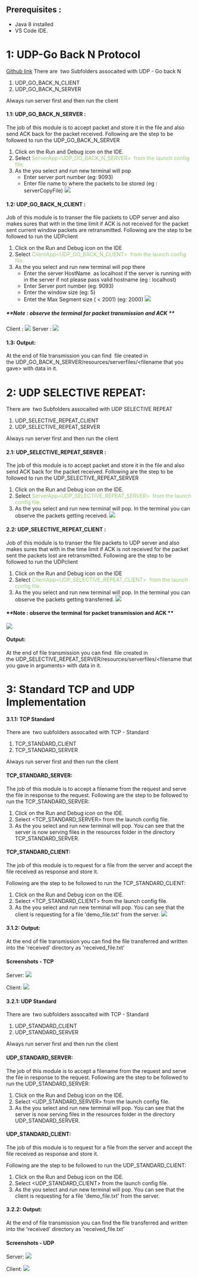 ## Prerequisites :

* Java 8 installed
* VS Code IDE.

# 1: UDP-Go Back N Protocol

[Github link](https://github.com/ravirao1208/UDP_Go_Back_N-Protocol.git)
There are  two Subfolders assocaited with UDP - Go back N

1. UDP\_GO\_BACK\_N\_CLIENT
2. UDP\_GO\_BACK\_N\_SERVER

Always run server first and then run the client

#### 1.1: UDP\_GO\_BACK\_N\_SERVER :

The job of this module is to accept packet and store it in the file and also send ACK back for the packet received.
Following are the step to be followed to run the UDP\_GO\_BACK\_N\_SERVER

1. Click on the Run and Debug icon on the IDE.
2. Select <span class="colour" style="color:rgb(152, 195, 121)">ServerApp<UDP\_GO\_BACK\_N\_SERVER> </span><span class="colour" style="color:rgb(152, 195, 121)"> from the launch config file.</span>
3. As the you select and run new terminal will pop
    * Enter server port number (eg: 9093)
    * Enter file name to where the packets to be stored (eg : serverCopyFile)
    ![](screenshots/udp_go_server.png)

#### 1.2: UDP\_GO\_BACK\_N\_CLIENT :

Job of this module is to transer the file packets to UDP server and also makes sures that with in the time limit if ACK is not received for the packet sent current window packets are retransmitted.
Following are the step to be followed to run the UDPclient

1. Click on the Run and Debug icon on the IDE
2. Select <span class="colour" style="color:rgb(152, 195, 121)">ClientApp<UDP\_GO\_BACK\_N\_CLIENT></span><span class="colour" style="color:rgb(152, 195, 121)">  from the launch config file.</span>
3. As the you select and run new terminal will pop there
    * Enter the server HostName  as localhost if the server is running with in the server if not please pass valid hostname (eg : localhost)
    * Enter Server port number (eg: 9093)
    * Enter the window size (eg: 5)
    * Entet the Max Segment size ( < 2001) (eg: 2000)
    ![](screenshots/udp_go_client.png)

##### \*\*Note : observe the terminal for packet transmission and ACK \*\*

Client :
![](screenshots/udp_go_back_client_ACK.png)
Server :
![](screenshots/udp_go_back_server_ACK.png)

#### 1.3: Output:

At the end of file transmission you can find  file created in the UDP\_GO\_BACK\_N\_SERVER/resources/serverfiles/\<filename that you gave> with data in it.

# 2: UDP SELECTIVE REPEAT:

There are  two Subfolders assocaited with UDP SELECTIVE REPEAT

1. UDP\_SELECTIVE\_REPEAT\_CLIENT
2. UDP\_SELECTIVE\_REPEAT\_SERVER

Always run server first and then run the client

#### 2.1: UDP\_SELECTIVE\_REPEAT\_SERVER :

The job of this module is to accept packet and store it in the file and also send ACK back for the packet received.
Following are the step to be followed to run the UDP\_SELECTIVE\_REPEAT\_SERVER

1. Click on the Run and Debug icon on the IDE.
2. Select <span class="colour" style="color:rgb(152, 195, 121)">ServerApp<UDP\_SELECTIVE\_REPEAT\_SERVER> </span><span class="colour" style="color:rgb(152, 195, 121)"> from the launch config file.</span>
3. As the you select and run new terminal will pop. In the terminal you can observe the packets getting received.
![](screenshots/sel_server.png)

#### 2.2: UDP\_SELECTIVE\_REPEAT\_CLIENT :

Job of this module is to transer the file packets to UDP server and also makes sures that with in the time limit if ACK is not received for the packet sent the packets lost are retransmitted.
Following are the step to be followed to run the UDPclient

1. Click on the Run and Debug icon on the IDE
2. Select <span class="colour" style="color:rgb(152, 195, 121)">ClientApp<UDP\_SELECTIVE\_REPEAT\_CLIENT></span><span class="colour" style="color:rgb(152, 195, 121)">  from the launch config file.</span>
3. As the you select and run new terminal will pop. In the terminal you can observe the packets getting transferred.
![](screenshots/sel_client.png)

#### \*\*Note : observe the terminal for packet transmission and ACK \*\*

![](screenshots/sel_output.png)

#### Output:

At the end of file transmission you can find  file created in the UDP\_SELECTIVE\_REPEAT\_SERVER/resources/serverfiles/\<filename that you gave in arguments> with data in it.

# 3: Standard TCP and UDP Implementation

#### 3.1.1: TCP Standard

There are  two subfolders assocaited with TCP - Standard

1. TCP\_STANDARD\_CLIENT
2. TCP\_STANDARD\_SERVER

Always run server first and then run the client

#### TCP\_STANDARD\_SERVER:

The job of this module is to accept a filename from the request and serve the file in response to the request.
Following are the step to be followed to run the TCP\_STANDARD\_SERVER:

1. Click on the Run and Debug icon on the IDE.
2. Select <TCP\_STANDARD\_SERVER> from the launch config file.
3. As the you select and run new terminal will pop. You can see that the server is now serving files in the resources folder in the directory TCP\_STANDARD\_SERVER.

#### TCP\_STANDARD\_CLIENT:

The job of this module is to request for a file from the server and accept the file received as response and store it.

Following are the step to be followed to run the TCP\_STANDARD\_CLIENT:

1. Click on the Run and Debug icon on the IDE.
2. Select <TCP\_STANDARD\_CLIENT> from the launch config file.
3. As the you select and run new terminal will pop. You can see that the client is requesting for a file 'demo\_file.txt' from the server.
![](screenshots/sel_clinet.png)

#### 3.1.2: Output:

At the end of file transmission you can find the file transferred and written into the 'received' directory as 'received\_file.txt'

#### Screenshots - TCP

Server:
![](screenshots/TCP_Server.png)

Client:
![](screenshots/TCP_Client.png)

#### 3.2.1: UDP Standard

There are  two subfolders assocaited with TCP - Standard

1. UDP\_STANDARD\_CLIENT
2. UDP\_STANDARD\_SERVER

Always run server first and then run the client

#### UDP\_STANDARD\_SERVER:

The job of this module is to accept a filename from the request and serve the file in response to the request.
Following are the step to be followed to run the UDP\_STANDARD\_SERVER:

1. Click on the Run and Debug icon on the IDE.
2. Select <UDP\_STANDARD\_SERVER> from the launch config file.
3. As the you select and run new terminal will pop. You can see that the server is now serving files in the resources folder in the directory UDP\_STANDARD\_SERVER.

#### UDP\_STANDARD\_CLIENT:

The job of this module is to request for a file from the server and accept the file received as response and store it.

Following are the step to be followed to run the UDP\_STANDARD\_CLIENT:

1. Click on the Run and Debug icon on the IDE.
2. Select <UDP\_STANDARD\_CLIENT> from the launch config file.
3. As the you select and run new terminal will pop. You can see that the client is requesting for a file 'demo\_file.txt' from the server.

#### 3.2.2: Output:

At the end of file transmission you can find the file transferred and written into the 'received' directory as 'received\_file.txt'

#### Screenshots - UDP

Server:
![](screenshots/UDP_Server.png)

Client:
![](screenshots/UDP_Client.png)